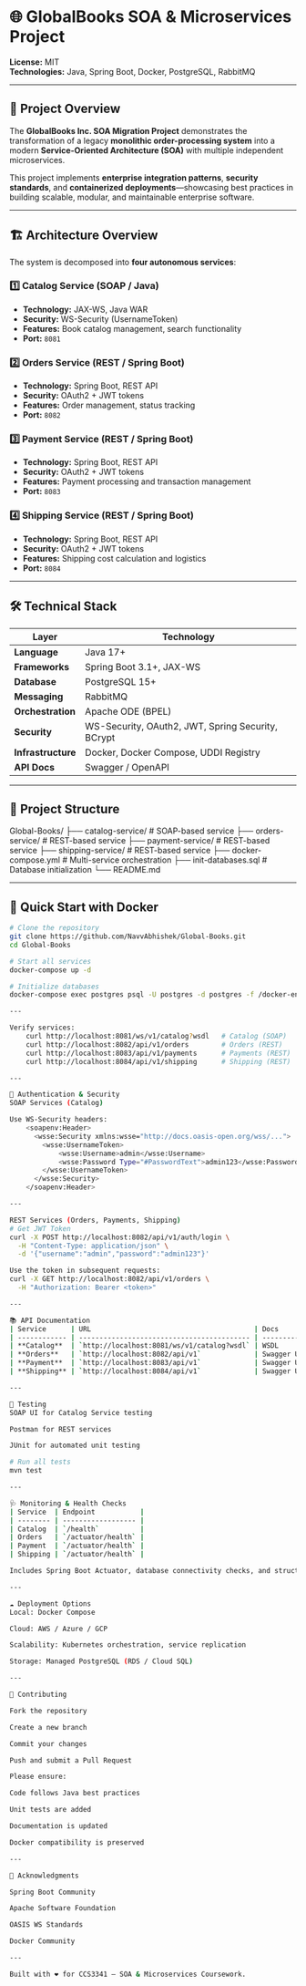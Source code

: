 # 🌐 GlobalBooks SOA & Microservices Project

**License:** MIT  
**Technologies:** Java, Spring Boot, Docker, PostgreSQL, RabbitMQ

---

## 📖 Project Overview

The **GlobalBooks Inc. SOA Migration Project** demonstrates the transformation of a legacy **monolithic order-processing system** into a modern **Service-Oriented Architecture (SOA)** with multiple independent microservices.  

This project implements **enterprise integration patterns**, **security standards**, and **containerized deployments**—showcasing best practices in building scalable, modular, and maintainable enterprise software.

---

## 🏗️ Architecture Overview

The system is decomposed into **four autonomous services**:

### 1️⃣ Catalog Service (SOAP / Java)
- **Technology:** JAX-WS, Java WAR  
- **Security:** WS-Security (UsernameToken)  
- **Features:** Book catalog management, search functionality  
- **Port:** `8081`

### 2️⃣ Orders Service (REST / Spring Boot)
- **Technology:** Spring Boot, REST API  
- **Security:** OAuth2 + JWT tokens  
- **Features:** Order management, status tracking  
- **Port:** `8082`

### 3️⃣ Payment Service (REST / Spring Boot)
- **Technology:** Spring Boot, REST API  
- **Security:** OAuth2 + JWT tokens  
- **Features:** Payment processing and transaction management  
- **Port:** `8083`

### 4️⃣ Shipping Service (REST / Spring Boot)
- **Technology:** Spring Boot, REST API  
- **Security:** OAuth2 + JWT tokens  
- **Features:** Shipping cost calculation and logistics  
- **Port:** `8084`

---

## 🛠️ Technical Stack

| Layer | Technology |
|-------|-------------|
| **Language** | Java 17+ |
| **Frameworks** | Spring Boot 3.1+, JAX-WS |
| **Database** | PostgreSQL 15+ |
| **Messaging** | RabbitMQ |
| **Orchestration** | Apache ODE (BPEL) |
| **Security** | WS-Security, OAuth2, JWT, Spring Security, BCrypt |
| **Infrastructure** | Docker, Docker Compose, UDDI Registry |
| **API Docs** | Swagger / OpenAPI |

---

## 📂 Project Structure
Global-Books/
├── catalog-service/ # SOAP-based service
├── orders-service/ # REST-based service
├── payment-service/ # REST-based service
├── shipping-service/ # REST-based service
├── docker-compose.yml # Multi-service orchestration
├── init-databases.sql # Database initialization
└── README.md

---

## 🚀 Quick Start with Docker

```bash
# Clone the repository
git clone https://github.com/NavvAbhishek/Global-Books.git
cd Global-Books

# Start all services
docker-compose up -d

# Initialize databases
docker-compose exec postgres psql -U postgres -d postgres -f /docker-entrypoint-initdb.d/init-databases.sql

---

Verify services:
    curl http://localhost:8081/ws/v1/catalog?wsdl   # Catalog (SOAP)
    curl http://localhost:8082/api/v1/orders        # Orders (REST)
    curl http://localhost:8083/api/v1/payments      # Payments (REST)
    curl http://localhost:8084/api/v1/shipping      # Shipping (REST)

---

🔐 Authentication & Security
SOAP Services (Catalog)

Use WS-Security headers:
    <soapenv:Header>
      <wsse:Security xmlns:wsse="http://docs.oasis-open.org/wss/...">
        <wsse:UsernameToken>
            <wsse:Username>admin</wsse:Username>
            <wsse:Password Type="#PasswordText">admin123</wsse:Password>
        </wsse:UsernameToken>
      </wsse:Security>
    </soapenv:Header>

---

REST Services (Orders, Payments, Shipping)
# Get JWT Token
curl -X POST http://localhost:8082/api/v1/auth/login \
  -H "Content-Type: application/json" \
  -d '{"username":"admin","password":"admin123"}'

Use the token in subsequent requests:
curl -X GET http://localhost:8082/api/v1/orders \
  -H "Authorization: Bearer <token>"

---

📚 API Documentation
| Service      | URL                                        | Docs       |
| ------------ | ------------------------------------------ | ---------- |
| **Catalog**  | `http://localhost:8081/ws/v1/catalog?wsdl` | WSDL       |
| **Orders**   | `http://localhost:8082/api/v1`             | Swagger UI |
| **Payment**  | `http://localhost:8083/api/v1`             | Swagger UI |
| **Shipping** | `http://localhost:8084/api/v1`             | Swagger UI |

---

🧪 Testing
SOAP UI for Catalog Service testing

Postman for REST services

JUnit for automated unit testing

# Run all tests
mvn test

---

🩺 Monitoring & Health Checks
| Service  | Endpoint           |
| -------- | ------------------ |
| Catalog  | `/health`          |
| Orders   | `/actuator/health` |
| Payment  | `/actuator/health` |
| Shipping | `/actuator/health` |

Includes Spring Boot Actuator, database connectivity checks, and structured logging via Logback.

---

☁️ Deployment Options
Local: Docker Compose

Cloud: AWS / Azure / GCP

Scalability: Kubernetes orchestration, service replication

Storage: Managed PostgreSQL (RDS / Cloud SQL)

---

🤝 Contributing

Fork the repository

Create a new branch

Commit your changes

Push and submit a Pull Request

Please ensure:

Code follows Java best practices

Unit tests are added

Documentation is updated

Docker compatibility is preserved

---

🙏 Acknowledgments

Spring Boot Community

Apache Software Foundation

OASIS WS Standards

Docker Community

---

Built with ❤️ for CCS3341 – SOA & Microservices Coursework.



